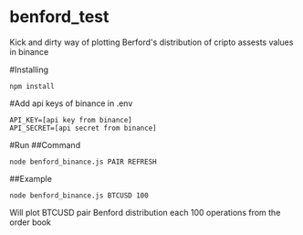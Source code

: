 # benford_test
Kick and dirty way of plotting Berford's distribution of cripto assests values in binance

#Installing
```
npm install
```

#Add api keys of binance in .env
```
API_KEY=[api key from binance]
API_SECRET=[api secret from binance]
```

#Run
##Command

```
node benford_binance.js PAIR REFRESH
```

##Example
```
node benford_binance.js BTCUSD 100
```

Will plot BTCUSD pair Benford distribution each 100 operations from the order book
